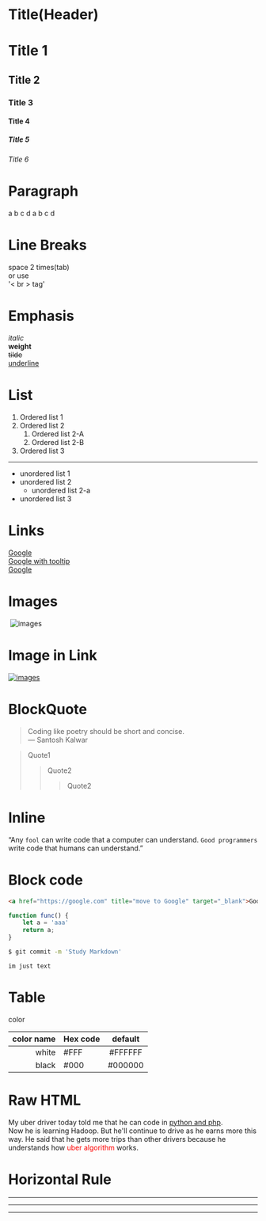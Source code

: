 # Title(Header)

# Title 1
## Title 2
### Title 3
#### Title 4
##### Title 5
###### Title 6

# Paragraph
a b c d 
a b c d

# Line Breaks 
space 2 times(tab)  
or use <br> '< br > tag' 

# Emphasis
_italic_  
**weight**  
~~tilde~~  
<u>underline</u>  

# List

1. Ordered list 1
2. Ordered list 2
      1. Ordered list 2-A
      2. Ordered list 2-B
3. Ordered list 3
----

- unordered list 1
- unordered list 2 
    - unordered list 2-a
- unordered list 3 

# Links
[]()
[Google](https://google.com)  
[Google with tooltip](https://google.com "move to Google")  
<a href="https://google.com" title="move to Google" target="_blank">Google</a>

# Images
![]()
![images](https://www.boredpanda.com/blog/wp-content/uploads/2022/03/6228a2ac81c49_hwurhp7crzf81-png__700.jpg)

# Image in Link
[![images](https://upload.wikimedia.org/wikipedia/commons/thumb/5/53/Google_%22G%22_Logo.svg/2048px-Google_%22G%22_Logo.svg.png)](https://google.com)

# BlockQuote
> Coding like poetry should be short and concise.   
> ― Santosh Kalwar

> Quote1
> > Quote2
> > > Quote2


# Inline
“Any `fool` can write code that a computer can understand. `Good programmers` write code that humans can understand.”

# Block code
``` html
<a href="https://google.com" title="move to Google" target="_blank">Google</a>
```

```javascript
function func() {
    let a = 'aaa'
    return a;
}
```

```bash
$ git commit -m 'Study Markdown'
```

```plaintext
im just text
```

# Table

color

color name | Hex code | default
--:|:--|:--:
white|#FFF|#FFFFFF
black|#000|#000000


# Raw HTML
My uber driver today told me that he can code in <u>python and php</u>. <br> Now he is learning Hadoop. But he'll continue to drive as he earns more this way. 
He said that he gets more trips than other drivers because he understands how <span style="color:red">uber algorithm</span> works.

# Horizontal Rule
---
***
___
